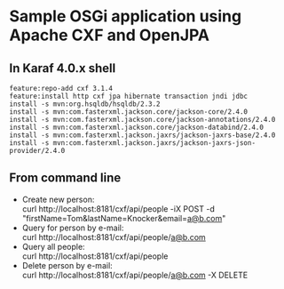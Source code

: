 # Sample OSGi application using Apache CXF and OpenJPA

## In Karaf 4.0.x shell
```
feature:repo-add cxf 3.1.4
feature:install http cxf jpa hibernate transaction jndi jdbc  
install -s mvn:org.hsqldb/hsqldb/2.3.2
install -s mvn:com.fasterxml.jackson.core/jackson-core/2.4.0  
install -s mvn:com.fasterxml.jackson.core/jackson-annotations/2.4.0  
install -s mvn:com.fasterxml.jackson.core/jackson-databind/2.4.0  
install -s mvn:com.fasterxml.jackson.jaxrs/jackson-jaxrs-base/2.4.0  
install -s mvn:com.fasterxml.jackson.jaxrs/jackson-jaxrs-json-provider/2.4.0  
```

## From command line
 - Create new person:   	
   curl http://localhost:8181/cxf/api/people -iX POST -d "firstName=Tom&lastName=Knocker&email=a@b.com"   
 - Query for person by e-mail:  
   curl http://localhost:8181/cxf/api/people/a@b.com
 - Query all people:  
   curl http://localhost:8181/cxf/api/people
 - Delete person by e-mail:  
   curl http://localhost:8181/cxf/api/people/a@b.com -X DELETE

